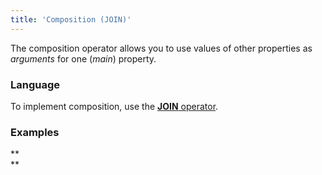 ```yaml
---
title: 'Composition (JOIN)'
---
```


The composition operator allows you to use values of other properties as *arguments* for one (*main*) property.

### Language

To implement composition, use the [**JOIN** operator](JOIN_operator.md).

### Examples



**  
**


